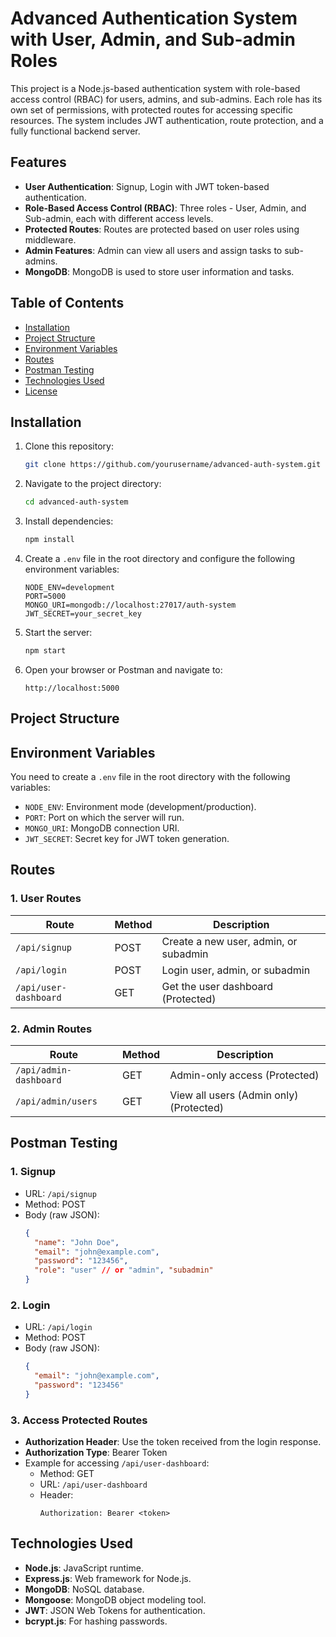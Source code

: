 # Advanced Authentication System with User, Admin, and Sub-admin Roles

This project is a Node.js-based authentication system with role-based access control (RBAC) for users, admins, and sub-admins. Each role has its own set of permissions, with protected routes for accessing specific resources. The system includes JWT authentication, route protection, and a fully functional backend server.

## Features

- **User Authentication**: Signup, Login with JWT token-based authentication.
- **Role-Based Access Control (RBAC)**: Three roles - User, Admin, and Sub-admin, each with different access levels.
- **Protected Routes**: Routes are protected based on user roles using middleware.
- **Admin Features**: Admin can view all users and assign tasks to sub-admins.
- **MongoDB**: MongoDB is used to store user information and tasks.

## Table of Contents

- [Installation](#installation)
- [Project Structure](#project-structure)
- [Environment Variables](#environment-variables)
- [Routes](#routes)
- [Postman Testing](#postman-testing)
- [Technologies Used](#technologies-used)
- [License](#license)

## Installation

1. Clone this repository:
    ```bash
    git clone https://github.com/yourusername/advanced-auth-system.git
    ```

2. Navigate to the project directory:
    ```bash
    cd advanced-auth-system
    ```

3. Install dependencies:
    ```bash
    npm install
    ```

4. Create a `.env` file in the root directory and configure the following environment variables:

    ```
    NODE_ENV=development
    PORT=5000
    MONGO_URI=mongodb://localhost:27017/auth-system
    JWT_SECRET=your_secret_key
    ```

5. Start the server:
    ```bash
    npm start
    ```

6. Open your browser or Postman and navigate to:
    ```
    http://localhost:5000
    ```

## Project Structure



## Environment Variables

You need to create a `.env` file in the root directory with the following variables:

- `NODE_ENV`: Environment mode (development/production).
- `PORT`: Port on which the server will run.
- `MONGO_URI`: MongoDB connection URI.
- `JWT_SECRET`: Secret key for JWT token generation.

## Routes

### 1. **User Routes**

| Route              | Method | Description                          |
|--------------------|--------|--------------------------------------|
| `/api/signup`      | POST   | Create a new user, admin, or subadmin |
| `/api/login`       | POST   | Login user, admin, or subadmin        |
| `/api/user-dashboard` | GET  | Get the user dashboard (Protected)    |

### 2. **Admin Routes**

| Route                  | Method | Description                             |
|------------------------|--------|-----------------------------------------|
| `/api/admin-dashboard`  | GET    | Admin-only access (Protected)           |
| `/api/admin/users`      | GET    | View all users (Admin only) (Protected) |


## Postman Testing

### 1. Signup
- URL: `/api/signup`
- Method: POST
- Body (raw JSON):
    ```json
    {
      "name": "John Doe",
      "email": "john@example.com",
      "password": "123456",
      "role": "user" // or "admin", "subadmin"
    }
    ```

### 2. Login
- URL: `/api/login`
- Method: POST
- Body (raw JSON):
    ```json
    {
      "email": "john@example.com",
      "password": "123456"
    }
    ```

### 3. Access Protected Routes
- **Authorization Header**: Use the token received from the login response.
- **Authorization Type**: Bearer Token
- Example for accessing `/api/user-dashboard`:
    - Method: GET
    - URL: `/api/user-dashboard`
    - Header: 
        ``` 
        Authorization: Bearer <token>
        ```

## Technologies Used

- **Node.js**: JavaScript runtime.
- **Express.js**: Web framework for Node.js.
- **MongoDB**: NoSQL database.
- **Mongoose**: MongoDB object modeling tool.
- **JWT**: JSON Web Tokens for authentication.
- **bcrypt.js**: For hashing passwords.


